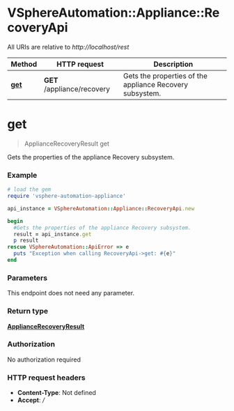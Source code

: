 # VSphereAutomation::Appliance::RecoveryApi

All URIs are relative to *http://localhost/rest*

Method | HTTP request | Description
------------- | ------------- | -------------
[**get**](RecoveryApi.md#get) | **GET** /appliance/recovery | Gets the properties of the appliance Recovery subsystem.


# **get**
> ApplianceRecoveryResult get

Gets the properties of the appliance Recovery subsystem.

### Example
```ruby
# load the gem
require 'vsphere-automation-appliance'

api_instance = VSphereAutomation::Appliance::RecoveryApi.new

begin
  #Gets the properties of the appliance Recovery subsystem.
  result = api_instance.get
  p result
rescue VSphereAutomation::ApiError => e
  puts "Exception when calling RecoveryApi->get: #{e}"
end
```

### Parameters
This endpoint does not need any parameter.

### Return type

[**ApplianceRecoveryResult**](ApplianceRecoveryResult.md)

### Authorization

No authorization required

### HTTP request headers

 - **Content-Type**: Not defined
 - **Accept**: */*



